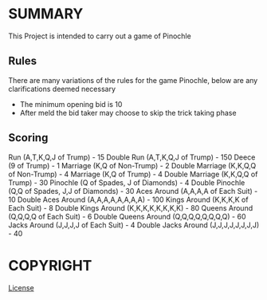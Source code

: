 # SUMMARY
This Project is intended to carry out a game of Pinochle

## Rules
There are many variations of the rules for the game Pinochle, below are any clarifications deemed necessary
* The minimum opening bid is 10
* After meld the bid taker may choose to skip the trick taking phase


## Scoring
Run                  (A,T,K,Q,J of Trump)             - 15
Double Run           (A,T,K,Q,J of Trump)             - 150
Deece                (9 of Trump)                     - 1
Marriage             (K,Q of Non-Trump)				  - 2
Double Marriage      (K,K,Q,Q of Non-Trump)		      - 4
Marriage             (K,Q of Trump)                   - 4
Double Marriage      (K,K,Q,Q of Trump)               - 30
Pinochle             (Q of Spades, J of Diamonds)     - 4
Double Pinochle      (Q,Q of Spades, J,J of Diamonds) - 30
Aces Around          (A,A,A,A of Each Suit)           - 10
Double Aces Around   (A,A,A,A,A,A,A,A)                - 100
Kings Around         (K,K,K,K of Each Suit)           - 8
Double Kings Around  (K,K,K,K,K,K,K,K)                - 80
Queens Around        (Q,Q,Q,Q of Each Suit)           - 6
Double Queens Around (Q,Q,Q,Q,Q,Q,Q,Q)                - 60
Jacks Around         (J,J,J,J of Each Suit)           - 4
Double Jacks Around  (J,J,J,J,J,J,J,J)                - 40

# COPYRIGHT
[License](https://github.com/MABradley/Pinochle/blob/master/LICENCSE)